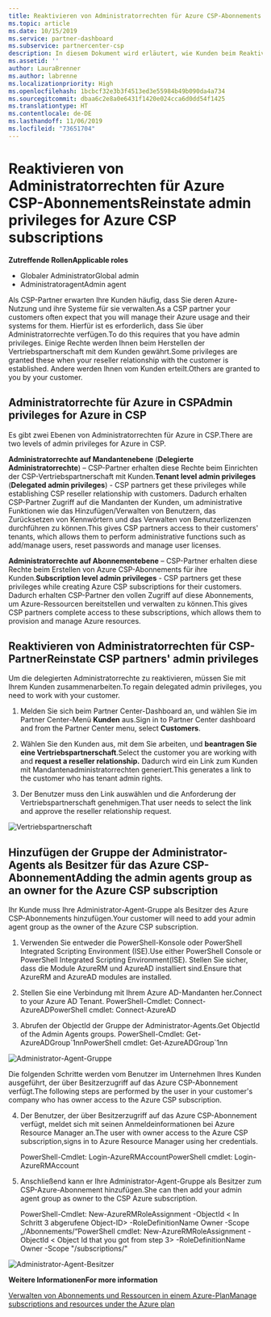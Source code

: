 ```yaml
---
title: Reaktivieren von Administratorrechten für Azure CSP-Abonnements | Partner Center
ms.topic: article
ms.date: 10/15/2019
ms.service: partner-dashboard
ms.subservice: partnercenter-csp
description: In diesem Dokument wird erläutert, wie Kunden beim Reaktivieren von Administratorrechten des Partners geholfen werden kann.
ms.assetid: ''
author: LauraBrenner
ms.author: labrenne
ms.localizationpriority: High
ms.openlocfilehash: 1bcbcf32e3b3f4513ed3e55984b49b090da4a734
ms.sourcegitcommit: dbaa6c2e8a0e6431f1420e024cca6d0dd54f1425
ms.translationtype: HT
ms.contentlocale: de-DE
ms.lasthandoff: 11/06/2019
ms.locfileid: "73651704"
---
```

# <a name="reinstate-admin-privileges-for-azure-csp-subscriptions"></a><span data-ttu-id="5609d-103">Reaktivieren von Administratorrechten für Azure CSP-Abonnements</span><span class="sxs-lookup"><span data-stu-id="5609d-103">Reinstate admin privileges for Azure CSP subscriptions</span></span>  

<span data-ttu-id="5609d-104">**Zutreffende Rollen**</span><span class="sxs-lookup"><span data-stu-id="5609d-104">**Applicable roles**</span></span>

- <span data-ttu-id="5609d-105">Globaler Administrator</span><span class="sxs-lookup"><span data-stu-id="5609d-105">Global admin</span></span>
- <span data-ttu-id="5609d-106">Administratoragent</span><span class="sxs-lookup"><span data-stu-id="5609d-106">Admin agent</span></span>

<span data-ttu-id="5609d-107">Als CSP-Partner erwarten Ihre Kunden häufig, dass Sie deren Azure-Nutzung und ihre Systeme für sie verwalten.</span><span class="sxs-lookup"><span data-stu-id="5609d-107">As a CSP partner your customers often expect that you will manage their Azure usage and their systems for them.</span></span> <span data-ttu-id="5609d-108">Hierfür ist es erforderlich, dass Sie über Administratorrechte verfügen.</span><span class="sxs-lookup"><span data-stu-id="5609d-108">To do this requires that you have admin privileges.</span></span> <span data-ttu-id="5609d-109">Einige Rechte werden Ihnen beim Herstellen der Vertriebspartnerschaft mit dem Kunden gewährt.</span><span class="sxs-lookup"><span data-stu-id="5609d-109">Some privileges are granted these when your reseller relationship with the customer is established.</span></span> <span data-ttu-id="5609d-110">Andere werden Ihnen vom Kunden erteilt.</span><span class="sxs-lookup"><span data-stu-id="5609d-110">Others are granted to you by your customer.</span></span>

## <a name="admin-privileges-for-azure-in-csp"></a><span data-ttu-id="5609d-111">Administratorrechte für Azure in CSP</span><span class="sxs-lookup"><span data-stu-id="5609d-111">Admin privileges for Azure in CSP</span></span> 

<span data-ttu-id="5609d-112">Es gibt zwei Ebenen von Administratorrechten für Azure in CSP.</span><span class="sxs-lookup"><span data-stu-id="5609d-112">There are two levels of admin privileges for Azure in CSP.</span></span> 

<span data-ttu-id="5609d-113">**Administratorrechte auf Mandantenebene** (**Delegierte Administratorrechte**) – CSP-Partner erhalten diese Rechte beim Einrichten der CSP-Vertriebspartnerschaft mit Kunden.</span><span class="sxs-lookup"><span data-stu-id="5609d-113">**Tenant level admin privileges** (**Delegated admin privileges**) -  CSP partners get these privileges while establishing CSP reseller relationship with customers.</span></span> <span data-ttu-id="5609d-114">Dadurch erhalten CSP-Partner Zugriff auf die Mandanten der Kunden, um administrative Funktionen wie das Hinzufügen/Verwalten von Benutzern, das Zurücksetzen von Kennwörtern und das Verwalten von Benutzerlizenzen durchführen zu können.</span><span class="sxs-lookup"><span data-stu-id="5609d-114">This gives CSP partners access to their customers' tenants, which allows them to perform administrative functions such as add/manage users, reset passwords and manage user licenses.</span></span> 

<span data-ttu-id="5609d-115">**Administratorrechte auf Abonnementebene** – CSP-Partner erhalten diese Rechte beim Erstellen von Azure CSP-Abonnements für ihre Kunden.</span><span class="sxs-lookup"><span data-stu-id="5609d-115">**Subscription level admin privileges** - CSP partners get these privileges while creating Azure CSP subscriptions for their customers.</span></span> <span data-ttu-id="5609d-116">Dadurch erhalten CSP-Partner den vollen Zugriff auf diese Abonnements, um Azure-Ressourcen bereitstellen und verwalten zu können.</span><span class="sxs-lookup"><span data-stu-id="5609d-116">This gives CSP partners complete access to these subscriptions, which allows them to provision and manage Azure resources.</span></span> 


## <a name="reinstate-csp-partners-admin-privileges"></a><span data-ttu-id="5609d-117">Reaktivieren von Administratorrechten für CSP-Partner</span><span class="sxs-lookup"><span data-stu-id="5609d-117">Reinstate CSP partners' admin privileges</span></span>

<span data-ttu-id="5609d-118">Um die delegierten Administratorrechte zu reaktivieren, müssen Sie mit Ihrem Kunden zusammenarbeiten.</span><span class="sxs-lookup"><span data-stu-id="5609d-118">To regain delegated admin privileges, you need to work with your customer.</span></span>
 
 1. <span data-ttu-id="5609d-119">Melden Sie sich beim Partner Center-Dashboard an, und wählen Sie im Partner Center-Menü **Kunden** aus.</span><span class="sxs-lookup"><span data-stu-id="5609d-119">Sign in to Partner Center dashboard and from the Partner Center menu, select **Customers**.</span></span>

 2. <span data-ttu-id="5609d-120">Wählen Sie den Kunden aus, mit dem Sie arbeiten, und **beantragen Sie eine Vertriebspartnerschaft**.</span><span class="sxs-lookup"><span data-stu-id="5609d-120">Select the customer you are working with and **request a reseller relationship.**</span></span> <span data-ttu-id="5609d-121">Dadurch wird ein Link zum Kunden mit Mandantenadministratorrechten generiert.</span><span class="sxs-lookup"><span data-stu-id="5609d-121">This generates a link to the customer who has tenant admin rights.</span></span>

 3. <span data-ttu-id="5609d-122">Der Benutzer muss den Link auswählen und die Anforderung der Vertriebspartnerschaft genehmigen.</span><span class="sxs-lookup"><span data-stu-id="5609d-122">That user needs to select the link and approve the reseller relationship request.</span></span>
 
![Vertriebspartnerschaft](images/azure/revoke4.png)

## <a name="adding-the-admin-agents-group-as-an-owner-for-the-azure-csp-subscription"></a><span data-ttu-id="5609d-124">Hinzufügen der Gruppe der Administrator-Agents als Besitzer für das Azure CSP-Abonnement</span><span class="sxs-lookup"><span data-stu-id="5609d-124">Adding the admin agents group as an owner for the Azure CSP subscription</span></span>

 <span data-ttu-id="5609d-125">Ihr Kunde muss Ihre Administrator-Agent-Gruppe als Besitzer des Azure CSP-Abonnements hinzufügen.</span><span class="sxs-lookup"><span data-stu-id="5609d-125">Your customer will need to add your admin agent group as the owner of the Azure CSP subscription.</span></span>

1. <span data-ttu-id="5609d-126">Verwenden Sie entweder die PowerShell-Konsole oder PowerShell Integrated Scripting Environment (ISE).</span><span class="sxs-lookup"><span data-stu-id="5609d-126">Use either PowerShell Console or PowerShell Integrated Scripting Environment(ISE).</span></span> <span data-ttu-id="5609d-127">Stellen Sie sicher, dass die Module AzureRM und AzureAD installiert sind.</span><span class="sxs-lookup"><span data-stu-id="5609d-127">Ensure that AzureRM and AzureAD modules are installed.</span></span> 

2.  <span data-ttu-id="5609d-128">Stellen Sie eine Verbindung mit Ihrem Azure AD-Mandanten her.</span><span class="sxs-lookup"><span data-stu-id="5609d-128">Connect to your Azure AD Tenant.</span></span>
<span data-ttu-id="5609d-129">PowerShell-Cmdlet: Connect-AzureAD</span><span class="sxs-lookup"><span data-stu-id="5609d-129">PowerShell cmdlet: Connect-AzureAD</span></span>

3.  <span data-ttu-id="5609d-130">Abrufen der ObjectId der Gruppe der Administrator-Agents.</span><span class="sxs-lookup"><span data-stu-id="5609d-130">Get ObjectId of the Admin Agents groups.</span></span>
<span data-ttu-id="5609d-131">PowerShell-Cmdlet: Get-AzureADGroup\`1nn</span><span class="sxs-lookup"><span data-stu-id="5609d-131">PowerShell cmdlet: Get-AzureADGroup\`1nn</span></span>

![Administrator-Agent-Gruppe](images/azure/revoke5.png)

<span data-ttu-id="5609d-133">Die folgenden Schritte werden vom Benutzer im Unternehmen Ihres Kunden ausgeführt, der über Besitzerzugriff auf das Azure CSP-Abonnement verfügt.</span><span class="sxs-lookup"><span data-stu-id="5609d-133">The following steps are performed by the user in your customer's company who has owner access to the Azure CSP subscription.</span></span>

4. <span data-ttu-id="5609d-134">Der Benutzer, der über Besitzerzugriff auf das Azure CSP-Abonnement verfügt, meldet sich mit seinen Anmeldeinformationen bei Azure Resource Manager an.</span><span class="sxs-lookup"><span data-stu-id="5609d-134">The user with owner access to the Azure CSP subscription,signs in to Azure Resource Manager using her credentials.</span></span>

    <span data-ttu-id="5609d-135">PowerShell-Cmdlet: Login-AzureRMAccount</span><span class="sxs-lookup"><span data-stu-id="5609d-135">PowerShell cmdlet: Login-AzureRMAccount</span></span>

5.  <span data-ttu-id="5609d-136">Anschließend kann er Ihre Administrator-Agent-Gruppe als Besitzer zum CSP-Azure-Abonnement hinzufügen.</span><span class="sxs-lookup"><span data-stu-id="5609d-136">She can then add your admin agent group as owner to the CSP Azure subscription.</span></span>

    <span data-ttu-id="5609d-137">PowerShell-Cmdlet: New-AzureRMRoleAssignment -ObjectId < In Schritt 3 abgerufene Object-ID> -RoleDefinitionName Owner -Scope „/Abonnements/<SubscriptionId of CSP subscription>“</span><span class="sxs-lookup"><span data-stu-id="5609d-137">PowerShell cmdlet: New-AzureRMRoleAssignment -ObjectId < Object Id that you got from step 3> -RoleDefinitionName Owner -Scope "/subscriptions/<SubscriptionId of CSP subscription>"</span></span>

![Administrator-Agent-Besitzer](images/azure/revoke6.png)    

<span data-ttu-id="5609d-139">**Weitere Informationen**</span><span class="sxs-lookup"><span data-stu-id="5609d-139">**For more information**</span></span>

[<span data-ttu-id="5609d-140">Verwalten von Abonnements und Ressourcen in einem Azure-Plan</span><span class="sxs-lookup"><span data-stu-id="5609d-140">Manage subscriptions and resources under the Azure plan</span></span>](azure-plan-manage.md)
